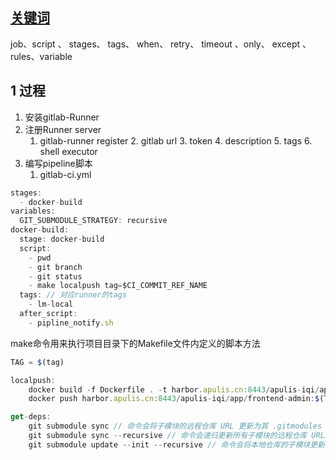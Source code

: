 ## [关键词](https://www.bilibili.com/video/BV18y4y1S7VC?p=9&vd_source=0fa5bd2a88ebd5d46bbac0029ffe9f2e)

job、script 、 stages、 tags、 when、 retry、 timeout 、only、 except 、rules、variable

## 1 过程

1. 安装gitlab-Runner
2. 注册Runner server
	1. gitlab-runner register
		2. gitlab url
		3. token
		4. description
		5. tags
		6. shell executor
3. 编写pipeline脚本
	1. gitlab-ci.yml

```js
stages:
  - docker-build
variables:
  GIT_SUBMODULE_STRATEGY: recursive
docker-build:
  stage: docker-build
  script:
    - pwd
    - git branch
    - git status
    - make localpush tag=$CI_COMMIT_REF_NAME
  tags: // 对应runner的tags
    - lm-local
  after_script:
    - pipline_notify.sh
```

make命令用来执行项目目录下的Makefile文件内定义的脚本方法

```js
TAG = $(tag)

localpush:
	docker build -f Dockerfile . -t harbor.apulis.cn:8443/apulis-iqi/app/frontend-admin:$(TAG)
	docker push harbor.apulis.cn:8443/apulis-iqi/app/frontend-admin:$(TAG)

get-deps:
	git submodule sync // 命令会将子模块的远程仓库 URL 更新为其 .gitmodules 文件中指定的 URL。
	git submodule sync --recursive // 命令会递归更新所有子模块的远程仓库 URL。
	git submodule update --init --recursive // 命令会将本地仓库的子模块更新到指定的版本，即更新子模块对应的 Git 仓库的代码。

```